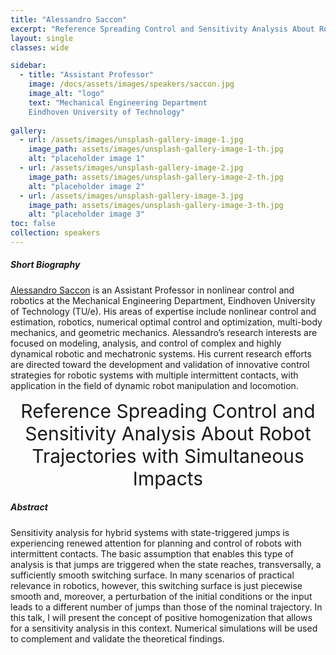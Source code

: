 ```yaml
---
title: "Alessandro Saccon"
excerpt: "Reference Spreading Control and Sensitivity Analysis About Robot Trajectories with Simultaneous Impacts"
layout: single 
classes: wide

sidebar:
  - title: "Assistant Professor"
    image: /docs/assets/images/speakers/saccon.jpg 
    image_alt: "logo"
    text: "Mechanical Engineering Department
    Eindhoven University of Technology"
  
gallery:
  - url: /assets/images/unsplash-gallery-image-1.jpg
    image_path: assets/images/unsplash-gallery-image-1-th.jpg
    alt: "placeholder image 1"
  - url: /assets/images/unsplash-gallery-image-2.jpg
    image_path: assets/images/unsplash-gallery-image-2-th.jpg
    alt: "placeholder image 2"
  - url: /assets/images/unsplash-gallery-image-3.jpg
    image_path: assets/images/unsplash-gallery-image-3-th.jpg
    alt: "placeholder image 3"
toc: false 
collection: speakers
---
```

##### Short Biography 

[Alessandro Saccon](https://www.tue.nl/en/research/researchers/alessandro-saccon/) is an Assistant Professor in nonlinear control and robotics at the Mechanical Engineering Department, Eindhoven University of Technology (TU/e). His areas of expertise include nonlinear control and estimation, robotics, numerical optimal control and optimization, multi-body mechanics, and geometric mechanics. Alessandro’s research interests are focused on modeling, analysis, and control of complex and highly dynamical robotic and mechatronic systems. His current research efforts are directed toward the development and validation of innovative control strategies for robotic systems with multiple intermittent contacts, with application in the field of dynamic robot manipulation and locomotion.

<center style="font-size:30px">
Reference Spreading Control and Sensitivity Analysis About Robot Trajectories with Simultaneous Impacts
</center>

##### Abstract

Sensitivity analysis for hybrid systems with state-triggered jumps is experiencing renewed attention for planning and control of robots with intermittent contacts. The basic assumption that  enables  this  type  of  analysis  is  that  jumps  are  triggered when  the  state  reaches,  transversally,  a  sufficiently  smooth switching  surface.  In  many  scenarios  of  practical  relevance in robotics, however,  this  switching  surface  is  just  piecewise  smooth  and, moreover,  a  perturbation  of  the  initial  conditions  or  the  input leads   to   a   different   number   of   jumps   than   those of the   nominal trajectory.  In this talk, I will present the concept of positive homogenization that allows for a sensitivity  analysis  in  this context.  Numerical simulations will be used to complement and validate  the  theoretical  findings.

<!--
{% include gallery caption="This is a sample gallery to go along with this case study." %}
-->

